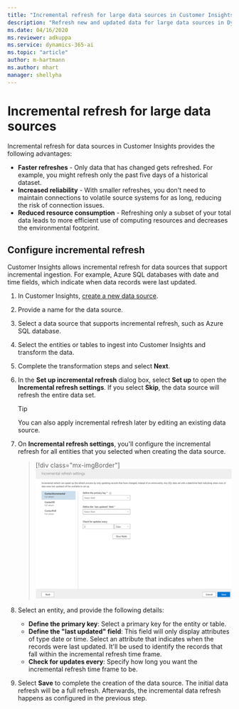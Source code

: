```yaml
---
title: "Incremental refresh for large data sources in Customer Insights | Microsoft Docs"
description: "Refresh new and updated data for large data sources in Dynamics 365 Customer Insights."
ms.date: 04/16/2020
ms.reviewer: adkuppa
ms.service: dynamics-365-ai
ms.topic: "article"
author: m-hartmann
ms.author: mhart
manager: shellyha
---
```


# Incremental refresh for large data sources

Incremental refresh for data sources in Customer Insights provides the following advantages:

- **Faster refreshes** - Only data that has changed gets refreshed. For example, you might refresh only the past five days of a historical dataset.
- **Increased reliability** - With smaller refreshes, you don't need to maintain connections to volatile source systems for as long, reducing the risk of connection issues.
- **Reduced resource consumption** - Refreshing only a subset of your total data leads to more efficient use of computing resources and decreases the environmental footprint.

## Configure incremental refresh

Customer Insights allows incremental refresh for data sources that support incremental ingestion. For example, Azure SQL databases with date and time fields, which indicate when data records were last updated.

1. In Customer Insights, [create a new data source](data-sources.md).

1. Provide a name for the data source.

1. Select a data source that supports incremental refresh, such as Azure SQL database.

1. Select the entities or tables to ingest into Customer Insights and transform the data.

1. Complete the transformation steps and select **Next**.

1. In the **Set up incremental refresh** dialog box, select **Set up** to open the **Incremental refresh settings**. If you select **Skip**, the data source will refresh the entire data set.
   > [!TIP]
   > You can also apply incremental refresh later by editing an existing data source.

1. On **Incremental refresh settings**, you'll configure the incremental refresh for all entities that you selected when creating the data source.

   > [!div class="mx-imgBorder"]
   > ![Configure entities in a data source for incremental refresh](media/incremental-refresh-settings.png "Configure entities in a data source for incremental refresh")

1. Select an entity, and provide the following details:

   - **Define the primary key**: Select a primary key for the entity or table.
   - **Define the "last updated" field**: This field will only display attributes of type date or time. Select an attribute that indicates when the records were last updated. It'll be used to identify the records that fall within the incremental refresh time frame.
   - **Check for updates every**: Specify how long you want the incremental refresh time frame to be.

1. Select **Save** to complete the creation of the data source. The initial data refresh will be a full refresh. Afterwards, the incremental data refresh happens as configured in the previous step.
